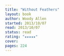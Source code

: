 ```yaml
---
title: "Without Feathers"
layout: book
author: Woody Allen
started: 2013/10/07
read: 2013/10/07
status: read
rating: "★★★★★"
cover: 
pages: 224
---
```

